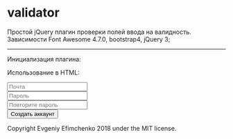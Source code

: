 # validator
Простой jQuery плагин проверки полей ввода на валидность.
Зависимости Font Awesome 4.7.0, bootstrap4, jQuery 3;
***
Инициализация плагина:
<script>
	if(jQuery().validator) {
		$('[data-validator]').validator();
	}
</script>
  Использование в HTML:
<div class="form">
    <form id="reg_form" method="post" data-remote="true" accept-charset="UTF-8">
        <div class="form-group">
          <input id="reg_email" class="form-control" autocomplete="off" type="text" placeholder="Почта" name="email" data-validator="email" required="true" value="">
        </div>
        <div class="form-group">
          <input id="reg_password" class="form-control" type="password" autocomplete="off" placeholder="Пароль" name="password" data-validator="password_strength" required="true" value="">
        </div>
        <div class="form-group"><input id="reg_password_confirmation" class="form-control" autocomplete="off" type="password" placeholder="Повторите пароль" name="password_confirmation" data-validator="confirm_password" required="true">
        </div>
        <input class="btn btn-default btn-register" type="submit" value="Создать аккаунт" name="commit">
    </form>
</div>
</code>

Copyright Evgeniy Efimchenko 2018 under the MIT license.
